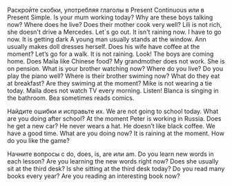 Раскройте скобки, употребляя глаголы в Present Continuous или в Present Simple.
Is your mum working today?
Why are these boys talking now?
Where does he live?
Does their mother cook very well?
Lili is not rich, she doesn't drive a Mercedes.
Let´s go out. It isn't raining now.
I have to go now. It is getting dark
A young man usually stands at the window.
Ann usually makes doll dresses herself.
Does his wife have coffee at the moment?
Let’s go for a walk. It is not raining.
Look! The boys are coming home.
Does Maila like Chinese food?
My grandmother does not work. She is on pension.
What is your brother watching now?
Where do you live?
Do you play the piano well?
Where is their brother swiming now?
What do they eat at breakfast?
Are they swiming at the moment?
Mike is not wearing a tie today.
Maila does not watch TV every morning.
Listen! Blanca is singing in the bathroom.
Bea sometimes reads comics.

Найдите ошибки и исправьте их.
We are not going to school today.
What are you doing after school?
At the moment Peter is working in Russia.
Does he get a new car?
He never wears a hat.
He doesn’t like black coffee.
We have a good time.
What are you doing now?
It is raining at the moment.
How do you like the game?


Начните вопросы с do, does, is, are или am.
Do you learn new words in each lesson?
Are you learning the new words right now?
Does she usually sit at the third desk?
Is she sitting at the third desk today?
Do you read many books every year?
Are you reading an interesting book now?
